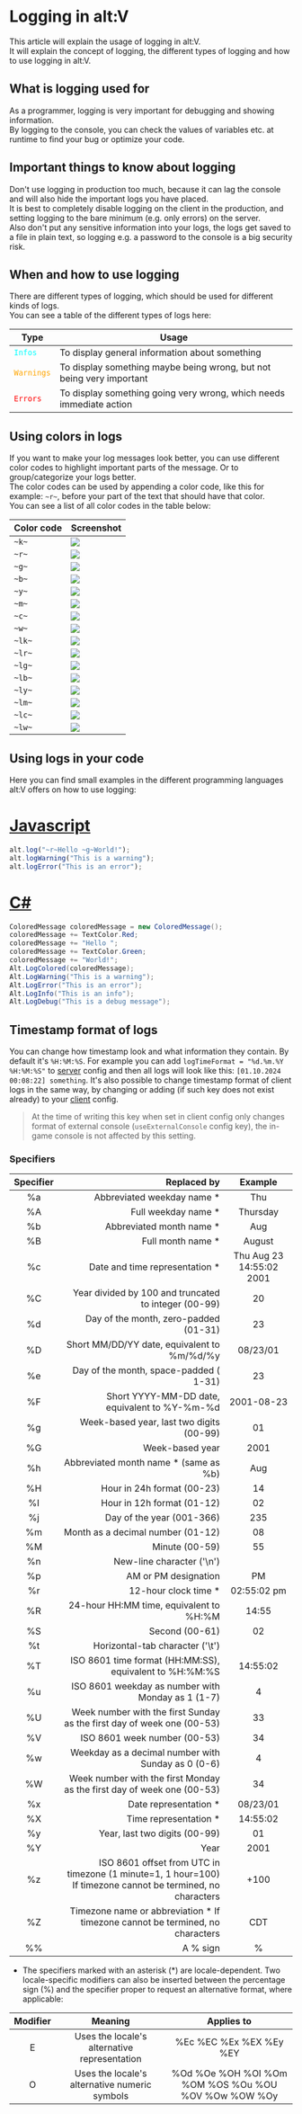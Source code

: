 # Logging in alt:V

This article will explain the usage of logging in alt:V.<br>
It will explain the concept of logging, the different types of logging and how to use logging in alt:V.

## What is logging used for

As a programmer, logging is very important for debugging and showing information.<br>
By logging to the console, you can check the values of variables etc. at runtime to find your bug or optimize your code.

## Important things to know about logging

Don't use logging in production too much, because it can lag the console and will also hide the important logs you have placed.<br>
It is best to completely disable logging on the client in the production, and setting logging to the bare minimum (e.g. only errors) on the server.<br>
Also don't put any sensitive information into your logs, the logs get saved to a file in plain text, so logging e.g. a password to the console is a big security risk.

## When and how to use logging

There are different types of logging, which should be used for different kinds of logs.<br>
You can see a table of the different types of logs here:

| Type                                           | Usage                                                                |
| ---------------------------------------------- | -------------------------------------------------------------------- |
| <span style="color: cyan;">`Infos`</span>      | To display general information about something                       |
| <span style="color: orange;">`Warnings`</span> | To display something maybe being wrong, but not being very important |
| <span style="color: red;">`Errors`</span>      | To display something going very wrong, which needs immediate action  |

## Using colors in logs

If you want to make your log messages look better, you can use different color codes to highlight important parts of the message. Or to group/categorize your logs better.<br>
The color codes can be used by appending a color code, like this for example: `~r~`, before your part of the text that should have that color.<br>
You can see a list of all color codes in the table below:

| Color code  | Screenshot                                  |
| ----------- | ------------------------------------------- |
| `~k~`       | <img src="https://i.imgur.com/yY2SFRY.png"> |
| `~r~`       | <img src="https://i.imgur.com/baznoxc.png"> |
| `~g~`       | <img src="https://i.imgur.com/l5rR0IK.png"> |
| `~b~`       | <img src="https://i.imgur.com/UxrGn1x.png"> |
| `~y~`       | <img src="https://i.imgur.com/opeovLN.png"> |
| `~m~`       | <img src="https://i.imgur.com/NM1Pjp2.png"> |
| `~c~`       | <img src="https://i.imgur.com/HISQbpP.png"> |
| `~w~`       | <img src="https://i.imgur.com/GCiTxlG.png"> |
| `~lk~`      | <img src="https://i.imgur.com/HGHzOeZ.png"> |
| `~lr~`      | <img src="https://i.imgur.com/UNvRM7X.png"> |
| `~lg~`      | <img src="https://i.imgur.com/VJ0Cv5j.png"> |
| `~lb~`      | <img src="https://i.imgur.com/78TlRwR.png"> |
| `~ly~`      | <img src="https://i.imgur.com/h45ys47.png"> |
| `~lm~`      | <img src="https://i.imgur.com/ulzEp7v.png"> |
| `~lc~`      | <img src="https://i.imgur.com/5v1Vcjd.png"> |
| `~lw~`      | <img src="https://i.imgur.com/UsjQXdk.png"> |

## Using logs in your code

Here you can find small examples in the different programming languages alt:V offers on how to use logging:

# [Javascript](#tab/tabid-1)

```js
alt.log("~r~Hello ~g~World!");
alt.logWarning("This is a warning");
alt.logError("This is an error");
```

# [C#](#tab/tabid-2)

```csharp
ColoredMessage coloredMessage = new ColoredMessage();
coloredMessage += TextColor.Red;
coloredMessage += "Hello ";
coloredMessage += TextColor.Green;
coloredMessage += "World!";
Alt.LogColored(coloredMessage);
Alt.LogWarning("This is a warning");
Alt.LogError("This is an error");
Alt.LogInfo("This is an info");
Alt.LogDebug("This is a debug message");
```

## Timestamp format of logs

You can change how timestamp look and what information they contain. By default it's `%H:%M:%S`. For example you can add `logTimeFormat = "%d.%m.%Y %H:%M:%S"` to [server](~/articles/configs/server.md) config and then all logs will look like this: `[01.10.2024 00:08:22] something`. It's also possible to change timestamp format of client logs in the same way, by changing or adding (if such key does not exist already) to your [client](~/articles/configs/client.md) config.

> At the time of writing this key when set in client config only changes format of external console (`useExternalConsole` config key), the in-game console is not affected by this setting.

### Specifiers

| Specifier |                                                                                                  Replaced by |          Example         |
|:---------:|-------------------------------------------------------------------------------------------------------------:|:------------------------:|
| %a        |                                                                                   Abbreviated weekday name * | Thu                      |
| %A        |                                                                                         Full weekday name *  | Thursday                 |
| %b        |                                                                                     Abbreviated month name * | Aug                      |
| %B        |                                                                                            Full month name * | August                   |
| %c        |                                                                               Date and time representation * | Thu Aug 23 14:55:02 2001 |
| %C        |                                                         Year divided by 100 and truncated to integer (00-99) | 20                       |
| %d        |                                                                        Day of the month, zero-padded (01-31) | 23                       |
| %D        |                                                                  Short MM/DD/YY date, equivalent to %m/%d/%y | 08/23/01                 |
| %e        |                                                                       Day of the month, space-padded ( 1-31) | 23                       |
| %F        |                                                                Short YYYY-MM-DD date, equivalent to %Y-%m-%d | 2001-08-23               |
| %g        |                                                                     Week-based year, last two digits (00-99) | 01                       |
| %G        |                                                                                              Week-based year | 2001                     |
| %h        |                                                                        Abbreviated month name * (same as %b) | Aug                      |
| %H        |                                                                                   Hour in 24h format (00-23) | 14                       |
| %I        |                                                                                   Hour in 12h format (01-12) | 02                       |
| %j        |                                                                                    Day of the year (001-366) | 235                      |
| %m        |                                                                            Month as a decimal number (01-12) | 08                       |
| %M        |                                                                                               Minute (00-59) | 55                       |
| %n        |                                                                                    New-line character ('\n') |                          |
| %p        |                                                                                         AM or PM designation | PM                       |
| %r        |                                                                                         12-hour clock time * | 02:55:02 pm              |
| %R        |                                                                      24-hour HH:MM time, equivalent to %H:%M | 14:55                    |
| %S        |                                                                                               Second (00-61) | 02                       |
| %t        |                                                                              Horizontal-tab character ('\t') |                          |
| %T        |                                                      ISO 8601 time format (HH:MM:SS), equivalent to %H:%M:%S | 14:55:02                 |
| %u        |                                                            ISO 8601 weekday as number with Monday as 1 (1-7) | 4                        |
| %U        |                                       Week number with the first Sunday as the first day of week one (00-53) | 33                       |
| %V        |                                                                                 ISO 8601 week number (00-53) | 34                       |
| %w        |                                                           Weekday as a decimal number with Sunday as 0 (0-6) | 4                        |
| %W        |                                       Week number with the first Monday as the first day of week one (00-53) | 34                       |
| %x        |                                                                                        Date representation * | 08/23/01                 |
| %X        |                                                                                        Time representation * | 14:55:02                 |
| %y        |                                                                                Year, last two digits (00-99) | 01                       |
| %Y        |                                                                                                         Year | 2001                     |
| %z        | ISO 8601 offset from UTC in timezone (1 minute=1, 1 hour=100)  If timezone cannot be termined, no characters | +100                     |
| %Z        |                               Timezone name or abbreviation *  If timezone cannot be termined, no characters | CDT                      |
| %%        |                                                                                                     A % sign | %                        |

* The specifiers marked with an asterisk (*) are locale-dependent.
Two locale-specific modifiers can also be inserted between the percentage sign (%) and the specifier proper to request an alternative format, where applicable:

| Modifier |                    Meaning                    |                      Applies to                     |
|:--------:|:---------------------------------------------:|:---------------------------------------------------:|
| E        | Uses the locale's alternative representation  | %Ec %EC %Ex %EX %Ey %EY                             |
| O        | Uses the locale's alternative numeric symbols | %Od %Oe %OH %OI %Om %OM %OS %Ou %OU %OV %Ow %OW %Oy |
